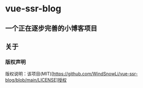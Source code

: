 # vue-ssr-blog

## 一个正在逐步完善的小博客项目

## 关于

### 版权声明

版权说明：该项目(MIT)[https://github.com/WindSnowLi/vue-ssr-blog/blob/main/LICENSE]授权
